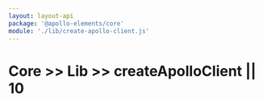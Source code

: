 ```yaml
---
layout: layout-api
package: '@apollo-elements/core'
module: './lib/create-apollo-client.js'
---
```

# Core >> Lib >> createApolloClient || 10
